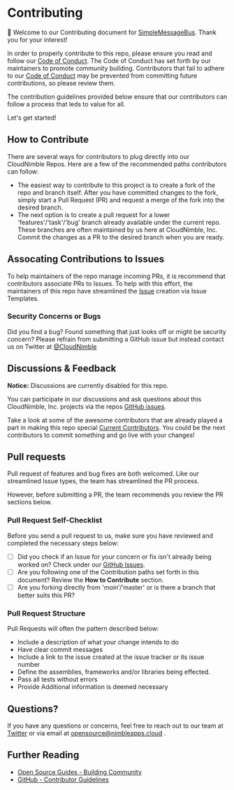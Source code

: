﻿# Contributing
👋 Welcome to our Contributing document for [SimpleMessageBus][project-link]. Thank you for your interest!

In order to properly contribute to this repo, please ensure you read and follow our [Code of Conduct][coc-link]. 
The Code of Conduct has set forth by our maintainers to promote community building.
Contributors that fail to adhere to our [Code of Conduct][coc-link] may be prevented from committing future contributions, so please review them.

The contribution guidelines provided below ensure that our contributors can follow a process that leds to value for all.

Let's get started!

## How to Contribute
There are several ways for contributors to plug directly into our CloudNimble Repos. 
Here are a few of the recommended paths contributors can follow:

- The easiest way to contribute to this project is to create a fork of the repo and branch itself. After you have committed changes to the fork, simply start a Pull Request (PR) and request a merge of the fork into the desired branch.
- The next option is to create a pull request for a lower 'features'/'task'/'bug' branch already available under the current repo. These branches are often maintained by us here at CloudNimble, Inc. Commit the changes as a PR to the desired branch when you are ready.

## Assocating Contributions to Issues

To help maintainers of the repo manage incoming PRs, it is recommend that contributors associate PRs to Issues.
To help with this effort, the maintainers of this repo have streamlined the [Issue][issues-link] creation via Issue Templates.

### Security Concerns or Bugs

Did you find a bug? Found something that just looks off or might be security concern? Please refrain from submitting a GitHub issue but instead contact us on Twitter at [@CloudNimble][twitter-link]

## Discussions & Feedback

__**Notice:**__ Discussions are currently disabled for this repo.

You can participate in our discussions and ask questions about this CloudNimble, Inc. projects via the repos [GitHub issues][issues-link].

Take a look at some of the awesome contributors that are already played a part in making this repo special [Current Contributors][contri-link]. You could be the next contributors to commit something and go live with your changes!

## Pull requests
Pull request of features and bug fixes are both welcomed. Like our streamlined Issue types, the team has streamlined the PR process.

However, before submitting a PR, the team recommends you review the PR sections below.

### Pull Request Self-Checklist
Before you send a pull request to us, make sure you have reviewed and completed the necessary steps below:

- [ ] Did you check if an Issue for your concern or fix isn't already being worked on? Check under our [GitHub Issues][issues-link].
- [ ] Are you following one of the Contribution paths set forth in this document? Review the **How to Contribute** section.
- [ ] Are you forking directly from '$main' / '$master' or is there a branch that better suits this PR?

### Pull Request Structure
Pull Requests will often the pattern described below:

 - Include a description of what your change intends to do
 - Have clear commit messages
 - Include a link to the issue created at the issue tracker or its issue number
 - Define the assemblies, frameworks and/or libraries being effected.
 - Pass all tests without errors
 - Provide Additional information is deemed necessary

 ## Questions? 

 If you have any questions or concerns, feel free to reach out to our team at [Twitter](https://twitter.com/cloud_nimble) or via email at opensource@nimbleapps.cloud .

 ## Further Reading

 - [Open Source Guides - Building Community][oss-guide-link]
 - [GitHub - Contributor Guidelines][contri-guidelines-link]


<!-- Base Link References -->
[project-link]: https://github.com/CloudNimble/SimpleMessageBus/
[release-link]: https://github.com/CloudNimble/SimpleMessageBus/releases
[doc-link]: https://github.com/CloudNimble/SimpleMessageBus/tree/main/docs
[coc-link]: https://github.com/CloudNimble/SimpleMessageBus/blob/main/CODE_OF_CONDUCT.md
[contri-link]: https://github.com/CloudNimble/SimpleMessageBus/graphs/contributors
[issues-link]: https://github.com/CloudNimble/SimpleMessageBus/issues

[twitter-link]: https://twitter.com/cloud_nimble

<!-- Additional Links -->

[oss-guide-link]: https://opensource.guide/building-community/
[contri-guidelines-link]: https://docs.github.com/en/communities/setting-up-your-project-for-healthy-contributions/setting-guidelines-for-repository-contributors
